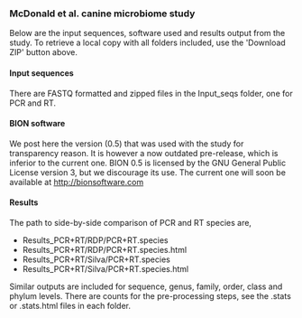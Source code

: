 
### McDonald et al. canine microbiome study

Below are the input sequences, software used and results output
from the study. To retrieve a local copy with all folders included,
use the 'Download ZIP' button above. 

#### Input sequences

There are FASTQ formatted and zipped files in the Input_seqs 
folder, one for PCR and RT. 

#### BION software

We post here the version (0.5) that was used with the study for 
transparency reason. It is however a now outdated pre-release, 
which is inferior to the current one. BION 0.5 is licensed by 
the GNU General Public License version 3, but we discourage its 
use. The current one will soon be available at http://bionsoftware.com

#### Results 

The path to side-by-side comparison of PCR and RT species are,

* Results_PCR+RT/RDP/PCR+RT.species 
* Results_PCR+RT/RDP/PCR+RT.species.html
* Results_PCR+RT/Silva/PCR+RT.species   
* Results_PCR+RT/Silva/PCR+RT.species.html 

Similar outputs are included for sequence, genus, family, order, 
class and phylum levels. There are counts for the pre-processing 
steps, see the .stats or .stats.html files in each folder. 


